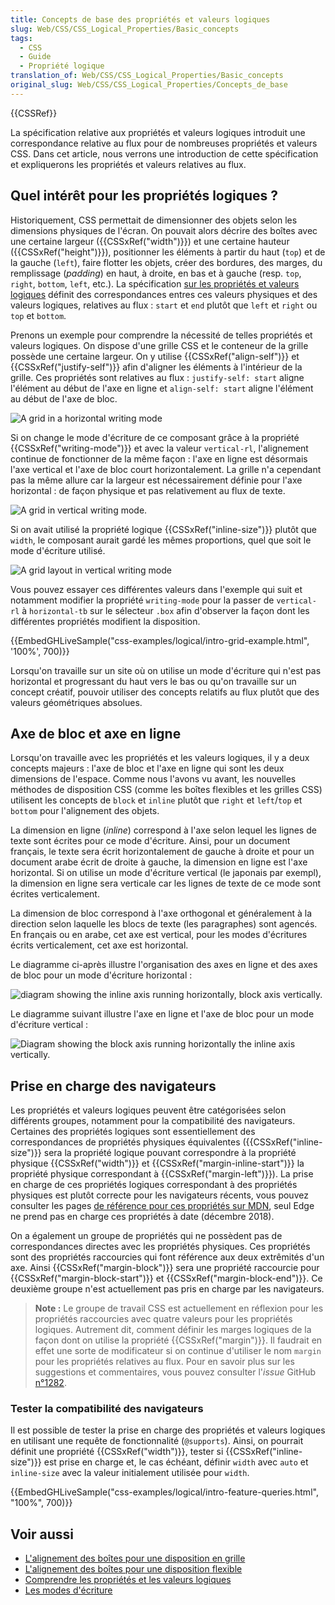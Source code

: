 ```yaml
---
title: Concepts de base des propriétés et valeurs logiques
slug: Web/CSS/CSS_Logical_Properties/Basic_concepts
tags:
  - CSS
  - Guide
  - Propriété logique
translation_of: Web/CSS/CSS_Logical_Properties/Basic_concepts
original_slug: Web/CSS/CSS_Logical_Properties/Concepts_de_base
---
```


{{CSSRef}}

La spécification relative aux propriétés et valeurs logiques introduit une correspondance relative au flux pour de nombreuses propriétés et valeurs CSS. Dans cet article, nous verrons une introduction de cette spécification et expliquerons les propriétés et valeurs relatives au flux.

## Quel intérêt pour les propriétés logiques ?

Historiquement, CSS permettait de dimensionner des objets selon les dimensions physiques de l'écran. On pouvait alors décrire des boîtes avec une certaine largeur ({{CSSxRef("width")}}) et une certaine hauteur ({{CSSxRef("height")}}), positionner les éléments à partir du haut (`top`) et de la gauche (`left`), faire flotter les objets, créer des bordures, des marges, du remplissage (_padding_) en haut, à droite, en bas et à gauche (resp. `top`, `right`, `bottom`, `left`, etc.). La spécification [sur les propriétés et valeurs logiques](https://drafts.csswg.org/css-logical/) définit des correspondances entres ces valeurs physiques et des valeurs logiques, relatives au flux : `start` et `end` plutôt que `left` et `right` ou `top` et `bottom`.

Prenons un exemple pour comprendre la nécessité de telles propriétés et valeurs logiques. On dispose d'une grille CSS et le conteneur de la grille possède une certaine largeur. On y utilise {{CSSxRef("align-self")}} et {{CSSxRef("justify-self")}} afin d'aligner les éléments à l'intérieur de la grille. Ces propriétés sont relatives au flux : `justify-self: start` aligne l'élément au début de l'axe en ligne et `align-self: start` aligne l'élément au début de l'axe de bloc.

![A grid in a horizontal writing mode](grid-horizontal-width-sm.png)

Si on change le mode d'écriture de ce composant grâce à la propriété {{CSSxRef("writing-mode")}} et avec la valeur `vertical-rl`, l'alignement continue de fonctionner de la même façon : l'axe en ligne est désormais l'axe vertical et l'axe de bloc court horizontalement. La grille n'a cependant pas la même allure car la largeur est nécessairement définie pour l'axe horizontal : de façon physique et pas relativement au flux de texte.

![A grid in vertical writing mode.](grid-vertical-width-sm.png)

Si on avait utilisé la propriété logique {{CSSxRef("inline-size")}} plutôt que `width`, le composant aurait gardé les mêmes proportions, quel que soit le mode d'écriture utilisé.

![A grid layout in vertical writing mode](grid-vertical-inline-size-small.png)

Vous pouvez essayer ces différentes valeurs dans l'exemple qui suit et notamment modifier la propriété `writing-mode` pour la passer de `vertical-rl` à `horizontal-tb` sur le sélecteur `.box` afin d'observer la façon dont les différentes propriétés modifient la disposition.

{{EmbedGHLiveSample("css-examples/logical/intro-grid-example.html", '100%', 700)}}

Lorsqu'on travaille sur un site où on utilise un mode d'écriture qui n'est pas horizontal et progressant du haut vers le bas ou qu'on travaille sur un concept créatif, pouvoir utiliser des concepts relatifs au flux plutôt que des valeurs géométriques absolues.

## Axe de bloc et axe en ligne

Lorsqu'on travaille avec les propriétés et les valeurs logiques, il y a deux concepts majeurs : l'axe de bloc et l'axe en ligne qui sont les deux dimensions de l'espace. Comme nous l'avons vu avant, les nouvelles méthodes de disposition CSS (comme les boîtes flexibles et les grilles CSS) utilisent les concepts de `block` et `inline` plutôt que `right` et `left`/`top` et `bottom` pour l'alignement des objets.

La dimension en ligne (_inline_) correspond à l'axe selon lequel les lignes de texte sont écrites pour ce mode d'écriture. Ainsi, pour un document français, le texte sera écrit horizontalement de gauche à droite et pour un document arabe écrit de droite à gauche, la dimension en ligne est l'axe horizontal. Si on utilise un mode d'écriture vertical (le japonais par exempl), la dimension en ligne sera verticale car les lignes de texte de ce mode sont écrites verticalement.

La dimension de bloc correspond à l'axe orthogonal et généralement à la direction selon laquelle les blocs de texte (les paragraphes) sont agencés. En français ou en arabe, cet axe est vertical, pour les modes d'écritures écrits verticalement, cet axe est horizontal.

Le diagramme ci-après illustre l'organisation des axes en ligne et des axes de bloc pour un mode d'écriture horizontal :

![diagram showing the inline axis running horizontally, block axis vertically.](mdn-horizontal.png)

Le diagramme suivant illustre l'axe en ligne et l'axe de bloc pour un mode d'écriture vertical :

![Diagram showing the block axis running horizontally the inline axis vertically.](mdn-vertical.png)

## Prise en charge des navigateurs

Les propriétés et valeurs logiques peuvent être catégorisées selon différents groupes, notamment pour la compatibilité des navigateurs. Certaines des propriétés logiques sont essentiellement des correspondances de propriétés physiques équivalentes ({{CSSxRef("inline-size")}} sera la propriété logique pouvant correspondre à la propriété physique {{CSSxRef("width")}} et {{CSSxRef("margin-inline-start")}} la propriété physique correspondant à {{CSSxRef("margin-left")}}). La prise en charge de ces propriétés logiques correspondant à des propriétés physiques est plutôt correcte pour les navigateurs récents, vous pouvez consulter les pages [de référence pour ces propriétés sur MDN](/fr/docs/Web/CSS/CSS_Logical_Properties#reference), seul Edge ne prend pas en charge ces propriétés à date (décembre 2018).

On a également un groupe de propriétés qui ne possèdent pas de correspondances directes avec les propriétés physiques. Ces propriétés sont des propriétés raccourcies qui font référence aux deux extrêmités d'un axe. Ainsi {{CSSxRef("margin-block")}} sera une propriété raccourcie pour {{CSSxRef("margin-block-start")}} et {{CSSxRef("margin-block-end")}}. Ce deuxième groupe n'est actuellement pas pris en charge par les navigateurs.

> **Note :** Le groupe de travail CSS est actuellement en réflexion pour les propriétés raccourcies avec quatre valeurs pour les propriétés logiques. Autrement dit, comment définir les marges logiques de la façon dont on utilise la propriété {{CSSxRef("margin")}}. Il faudrait en effet une sorte de modificateur si on continue d'utiliser le nom `margin` pour les propriétés relatives au flux. Pour en savoir plus sur les suggestions et commentaires, vous pouvez consulter l'_issue_ GitHub [n°1282](https://github.com/w3c/csswg-drafts/issues/1282).

### Tester la compatibilité des navigateurs

Il est possible de tester la prise en charge des propriétés et valeurs logiques en utilisant une requête de fonctionnalité (`@supports`). Ainsi, on pourrait définit une propriété {{CSSxRef("width")}}, tester si {{CSSxRef("inline-size")}} est prise en charge et, le cas échéant, définir `width` avec `auto` et `inline-size` avec la valeur initialement utilisée pour `width`.

{{EmbedGHLiveSample("css-examples/logical/intro-feature-queries.html", "100%", 700)}}

## Voir aussi

- [L'alignement des boîtes pour une disposition en grille](/fr/docs/Web/CSS/CSS_Grid_Layout/Box_Alignment_in_CSS_Grid_Layout)
- [L'alignement des boîtes pour une disposition flexible](/fr/docs/Web/CSS/CSS_Box_Alignment/Box_Alignment_in_Flexbox)
- [Comprendre les propriétés et les valeurs logiques](https://www.smashingmagazine.com/2018/03/understanding-logical-properties-values/)
- [Les modes d'écriture](/fr/docs/Web/CSS/CSS_Flow_Layout/Flow_Layout_and_Writing_Modes)
